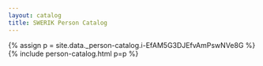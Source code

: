 ```yaml
---
layout: catalog
title: SWERIK Person Catalog
---
```

{% assign p = site.data._person-catalog.i-EfAM5G3DJEfvAmPswNVe8G %}
{% include person-catalog.html p=p %}

